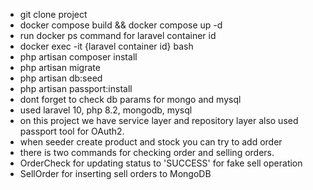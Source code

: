- git clone project
- docker compose build && docker compose up -d
- run docker ps command for laravel container id 
- docker exec -it {laravel container id} bash
- php artisan composer install
- php artisan migrate
- php artisan db:seed
- php artisan passport:install
- dont forget to check db params for mongo and mysql
- used laravel 10, php 8.2, mongodb, mysql
- on this project we have service layer and repository layer also used
passport tool for OAuth2.
- when seeder create product and stock you can try to add order
- there is two commands for checking order and selling orders.
- OrderCheck for updating status to 'SUCCESS' for fake sell operation
- SellOrder for inserting sell orders to MongoDB
